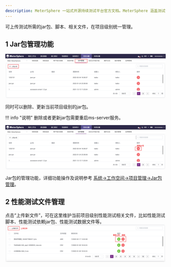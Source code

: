 ```yaml
---
description: MeterSphere 一站式开源持续测试平台官方文档。MeterSphere 涵盖测试管理、接口测试、UI 测试和性能测试等功能，全面兼容 JMeter、Selenium 等主流开源标准，有效助力开发和测试团队充分利用云弹性进行高度可 扩展的自动化测试，加速高质量的软件交付。
---
```


可上传测试所需的jar包、脚本、相关文件，在项目级别统一管理。

## 1 Jar包管理功能
![!项目设置](../../img/project_management/上传jar包.png)

同时可以删除、更新当前项目级别的jar包。

!!! info "说明" 
    删除或者更新jar包需要重启ms-server服务。

![!项目设置](../../img/project_management/删除jar包.png)

Jar包的管理功能，详细功能操作及说明参考 [系统->工作空间->项目管理->Jar包管理](../../system_management/workspace/#_2)。


## 2 性能测试文件管理
点击“上传新文件”，可在这里维护当前项目级别性能测试相关文件，比如性能测试脚本、性能测试依赖jar包、性能测试数据文件等。
![!项目设置](../../img/project_management/性能上传文件.png)